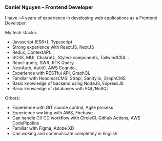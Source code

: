 ### Daniel Nguyen - Frontend Developer

I have ~4 years of experience in developing web applications as a Frontend Developer.

My tech stacks:
- Javascript (ES6+), Typescript
- Strong experience with ReactJS, NextJS
- Redux, ContextAPI...
- SCSS, MUI, ChakraUI, Styled-components, TailwindCSS...
- React-query, SWR, RTK Query
- NextAuth, Auth0, AWS Cognito...
- Experience with RESTful API, GraphQL
- Familiar with HeadlessCMS: Strapi, Sanity.io, GraphCMS
- Basic knowledge of backend using NodeJS, ExpressJS
- Basic knowledge of databases with SQL/NoSQL

Others:
- Experience with GIT source control, Agile process
- Experience working with AWS, Firebase
- Can handle CI/ CD workflow with CircleCI, Github Actions, AWS CodePipeline
- Familiar with Figma, Adobe XD
- Can woking and communicate completely in English


